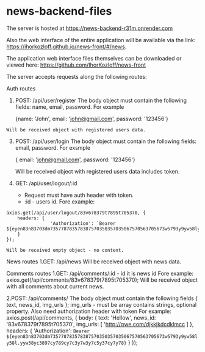# news-backend-files

The server is hosted at https://news-backend-r31m.onrender.com

Also the web interface of the entire application will be available via the link: https://ihorkozloff.github.io/news-front/#/news.

The application web interface files themselves can be downloaded or viewed here: https://github.com/IhorKozloff/news-front 


The server accepts requests along the following routes:

  Auth routes
  1. POST: /api/user/register 
      The body object must contain the following fields: name, email, password.
     For exsmple

     {name: 'John', email: 'john@gmail.com', password: '123456'}
     
    Will be received object with registered users data.
     
  3. POST: /api/user/login
     The body object must contain the following fields: email, password.
     For exsmple

     { email: 'john@gmail.com', password: '123456'}
     
     Will be received object with registered users data includes token.
     
  5. GET: /api/user/logout/:id
       - Request must have auth header with token.
       - :id - users id.
    Fore example:

    axios.get(/api/user/logout/83v678379t7895t705370, {
        headers: {
                    'Authorization': `Bearer ${eyen83n83703dm735778783578387570350357035067570563705673w5793y9yw58ly58l.yyw38yc3897cy789cy7c3y7w3y7c5y37cy7y78}`
        }
    });
    
    Will be received empty object - no content.

  News routes
  1.GET: /api/news
    Will be received object with news data.

  Comments routes
  1.GET: /api/comments/:id
      - id it is news id
    Fore example:
    axios.get(/api/comments/83v678379t7895t705370);
    Will be received object with all comments about current news.

  2.POST: /api/comments/ 
    The body object must contain the following fields { text, news_id, img_urls }; img_urls - must be array contains strings, optional property.
    Also need authorization header with token
    For example:
    axios.post(/api/comments, {
      body: {
        text: 'Hellow',
        news_id: '83v678379t7895t705370',
        img_urls: [
          'http://qwe.com/djkkjkdcdklmcc
        ]
      },
        headers: {
          'Authorization': `Bearer ${eyen83n83703dm735778783578387570350357035067570563705673w5793y9yw58ly58l.yyw38yc3897cy789cy7c3y7w3y7c5y37cy7y78}`
        }
    });

  
    
     
